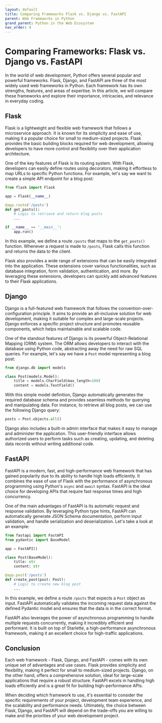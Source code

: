 ```yaml
---
layout: default
title: Comparing Frameworks Flask vs. Django vs. FastAPI
parent: Web Frameworks in Python
grand_parent: Python in the Web Ecosystem
nav_order: 4
---
```

# Comparing Frameworks: Flask vs. Django vs. FastAPI

In the world of web development, Python offers several popular and powerful frameworks. Flask, Django, and FastAPI are three of the most widely used web frameworks in Python. Each framework has its own strengths, features, and areas of expertise. In this article, we will compare these frameworks and explore their importance, intricacies, and relevance in everyday coding.

## Flask

Flask is a lightweight and flexible web framework that follows a microservice approach. It is known for its simplicity and ease of use, making it a popular choice for small to medium-sized projects. Flask provides the basic building blocks required for web development, allowing developers to have more control and flexibility over their application architecture.

One of the key features of Flask is its routing system. With Flask, developers can easily define routes using decorators, making it effortless to map URLs to specific Python functions. For example, let's say we want to create a simple API endpoint for a blog post:

```python
from flask import Flask

app = Flask(__name__)

@app.route('/posts')
def get_posts():
    # Logic to retrieve and return blog posts
    ...

if __name__ == '__main__':
    app.run()
```

In this example, we define a route `/posts` that maps to the `get_posts()` function. Whenever a request is made to `/posts`, Flask calls this function and returns the data to the client.

Flask also provides a wide range of extensions that can be easily integrated into the application. These extensions cover various functionalities, such as database integration, form validation, authentication, and more. By leveraging these extensions, developers can quickly add advanced features to their Flask applications.

## Django

Django is a full-featured web framework that follows the convention-over-configuration principle. It aims to provide an all-inclusive solution for web development, making it suitable for complex and large-scale projects. Django enforces a specific project structure and promotes reusable components, which helps maintainable and scalable code.

One of the standout features of Django is its powerful Object-Relational Mapping (ORM) system. The ORM allows developers to interact with the database using Python code, abstracting away the need for raw SQL queries. For example, let's say we have a `Post` model representing a blog post:

```python
from django.db import models

class Post(models.Model):
    title = models.CharField(max_length=100)
    content = models.TextField()
```

With this simple model definition, Django automatically generates the required database schema and provides seamless methods for querying and manipulating data. For instance, to retrieve all blog posts, we can use the following Django query:

```python
posts = Post.objects.all()
```

Django also includes a built-in admin interface that makes it easy to manage and administer the application. This user-friendly interface allows authorized users to perform tasks such as creating, updating, and deleting data records without writing additional code.

## FastAPI

FastAPI is a modern, fast, and high-performance web framework that has gained popularity due to its ability to handle high loads efficiently. It combines the ease of use of Flask with the performance of asynchronous programming using Python's `async` and `await` syntax. FastAPI is the ideal choice for developing APIs that require fast response times and high concurrency.

One of the main advantages of FastAPI is its automatic request and response validation. By leveraging Python type hints, FastAPI can automatically generate JSON Schema documentation, perform input validation, and handle serialization and deserialization. Let's take a look at an example:

```python
from fastapi import FastAPI
from pydantic import BaseModel

app = FastAPI()

class Post(BaseModel):
    title: str
    content: str

@app.post('/posts')
def create_post(post: Post):
    # Logic to create new blog post
    ...
```

In this example, we define a route `/posts` that expects a `Post` object as input. FastAPI automatically validates the incoming request data against the defined Pydantic model and ensures that the data is in the correct format.

FastAPI also leverages the power of asynchronous programming to handle multiple requests concurrently, making it incredibly efficient and performant. It is built on top of Starlette, a high-performance asynchronous framework, making it an excellent choice for high-traffic applications.

## Conclusion

Each web framework - Flask, Django, and FastAPI - comes with its own unique set of advantages and use cases. Flask provides simplicity and flexibility, making it perfect for small to medium-sized projects. Django, on the other hand, offers a comprehensive solution, ideal for large-scale applications that require a robust structure. FastAPI excels in handling high loads efficiently and is a great fit for building high-performance APIs.

When deciding which framework to use, it's essential to consider the specific requirements of your project, development team experience, and the scalability and performance needs. Ultimately, the choice between Flask, Django, and FastAPI will depend on the trade-offs you are willing to make and the priorities of your web development project.